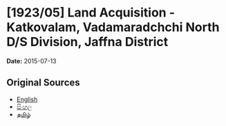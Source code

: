 # [1923/05] Land Acquisition - Katkovalam, Vadamaradchchi North D/S Division, Jaffna District

**Date:** 2015-07-13

## Original Sources

- [English](https://documents.gov.lk/view/extra-gazettes/2015/7/1923-05_E.pdf)
- [සිංහල](https://documents.gov.lk/view/extra-gazettes/2015/7/1923-05_S.pdf)
- [தமிழ்](https://documents.gov.lk/view/extra-gazettes/2015/7/1923-05_T.pdf)
